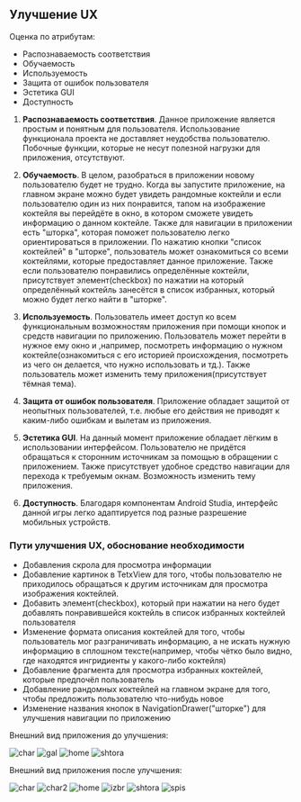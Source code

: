 ## Улучшение UX
Оценка по атрибутам:
 - Распознаваемость соответствия
 - Обучаемость
 - Используемость 
 - Защита от ошибок пользователя
 - Эстетика GUI
 - Доступность

1. **Распознаваемость соответствия**. Данное приложение является простым и понятным для пользователя. Использование функционала проекта не доставляет неудобства пользователю. Побочные функции, которые не несут полезной нагрузки для приложения, отсутствуют.

2. **Обучаемость**. В целом, разобраться в приложении новому пользователю будет не трудно. Когда вы запустите приложение, на главном экране можно будет увидеть рандомные коктейли и если пользователю один из них понравится, тапом на изображение коктейля вы перейдёте в окно, в котором сможете увидеть информацию о данном коктейле. Также для навигации в приложении есть "шторка", которая поможет пользователю легко ориентироваться в приложении. По нажатию кнопки "список коктейлей" в "шторке", пользователь может ознакомиться со всеми коктейлями, которые предоставляет данное приложение. Также если пользователю понравились определённые коктейли, присутствует элемент(checkbox) по нажатии на который определённый коктейль занесётся в список избранных, который можно будет легко найти в "шторке".

3. **Используемость**. Пользователь имеет доступ ко всем функциональным возможностям приложения при помощи кнопок и средств навигации по приложению. Пользователь может перейти в нужное ему окно и ,например, посмотреть информацию о нужном коктейле(ознакомиться с его историей происхождения, посмотреть из чего он делается, что нужно использовать и тд.). Также пользователь может изменить тему приложения(присутствует тёмная тема).

4. **Защита от ошибок пользователя**. Приложение обладает защитой от неопытных пользователей, т.е. любые его действия не приводят к каким-либо ошибкам и вылетам из приложения.

5. **Эстетика GUI**. На данный момент приложение обладает лёгким в использовании интерфейсом. Пользователю не придётся обращаться к сторонним источникам за помощью в обращении с приложением. Также присутствует удобное средство навигации для перехода к требуемым окнам. Возможность изменить тему приложения. 

6. **Доступность**. Благодаря компонентам Android Studia, интерфейс данной игры легко адаптируется под разные разрешение мобильных устройств.

### Пути улучшения UX, обоснование необходимости

* Добавления скрола для просмотра информации </br>
* Добавление картинок в TetxView для того, чтобы пользователю не приходилось обращаться к другим источникам для просмотра изображения коктейлей. </br>
* Добавить элемент(checkbox), который при нажатии на него будет добавлять понравившейся коктейль в список избранных коктейлей пользователя </br>
* Изменение формата описания коктейлей для того, чтобы пользователь мог разграничивать информацию, а не искать нужную информацию в сплошном тексте(например, чтобы чётко было видно, где находятся ингридиенты у какого-либо коктейля) </br>
* Добавление фрагмента для просмотра избранных коктейлей, которые предпочёл пользователь </br>
* Добавление рандомных коктейлей на главном экране для того, чтобы предложить пользователю что-нибудь новое</br>
* Изменение названия кнопок в NavigationDrawer("шторке") для улучшения навигации по приложению</br>

Внешний вид приложения до улучшения: 

![char](https://user-images.githubusercontent.com/46083782/81009666-bc459180-8e5d-11ea-860e-e210aa21b444.jpg)
![gal](https://user-images.githubusercontent.com/46083782/81009727-d2535200-8e5d-11ea-8b43-f1fcc08ba32d.jpg)
![home](https://user-images.githubusercontent.com/46083782/81009843-09c1fe80-8e5e-11ea-8546-c4c441eaf267.jpg)
![shtora](https://user-images.githubusercontent.com/46083782/81009758-e5662200-8e5d-11ea-8a79-1b0d9f9ccfa9.jpg)

Внешний вид приложения после улучшения: 

![char](https://user-images.githubusercontent.com/46083782/81009916-252d0980-8e5e-11ea-9e64-154cd561f83a.jpg)
![char2](https://user-images.githubusercontent.com/46083782/81009929-2b22ea80-8e5e-11ea-8145-cb96b9569391.jpg)
![home](https://user-images.githubusercontent.com/46083782/81009950-3249f880-8e5e-11ea-8688-7c2a3767d827.jpg)
![izbr](https://user-images.githubusercontent.com/46083782/81009965-37a74300-8e5e-11ea-9f10-aca85ce73330.jpg)
![shtora](https://user-images.githubusercontent.com/46083782/81009980-3fff7e00-8e5e-11ea-9085-cfc71be80905.jpg)
![spis](https://user-images.githubusercontent.com/46083782/81009991-468df580-8e5e-11ea-91d5-a4e7b5bcfb87.jpg)
